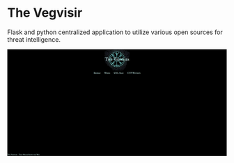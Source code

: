 # The Vegvisir
Flask and python centralized application to utilize various open sources for threat intelligence.

![Home Exaple](Vegvisir-home.png)
